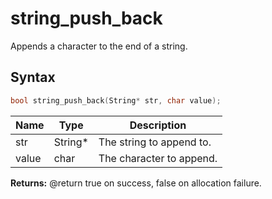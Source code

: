 # string_push_back

Appends a character to the end of a string.

## Syntax

```c
bool string_push_back(String* str, char value);
```

| Name | Type | Description |
| --- | --- | --- |
| str | String* | The string to append to. |
| value | char | The character to append. |

**Returns:** @return true on success, false on allocation failure.



